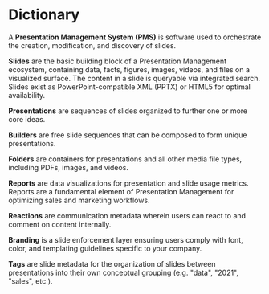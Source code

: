# Dictionary

A **Presentation Management System (PMS)** is software used to orchestrate the creation, modification, and discovery of slides.

**Slides** are the basic building block of a Presentation Management ecosystem, containing data, facts, figures, images, videos, and files on a visualized surface. The content in a slide is queryable via integrated search. Slides exist as PowerPoint-compatible XML (PPTX) or HTML5 for optimal availability.

**Presentations** are sequences of slides organized to further one or more core ideas.

**Builders** are free slide sequences that can be composed to form unique presentations.

**Folders** are containers for presentations and all other media file types, including PDFs, images, and videos.

**Reports** are data visualizations for presentation and slide usage metrics. Reports are a fundamental element of Presentation Management for optimizing sales and marketing workflows.

**Reactions** are communication metadata wherein users can react to and comment on content internally.

**Branding** is a slide enforcement layer ensuring users comply with font, color, and templating guidelines specific to your company.

**Tags** are slide metadata for the organization of slides between presentations into their own conceptual grouping (e.g. "data", "2021", "sales", etc.).
